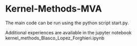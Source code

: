 # Kernel-Methods-MVA

The main code can be run using the python script start.py.

Additional experiences are available in the jupyter notebook kernel_methods_Blasco_Lopez_Forghieri.ipynb
